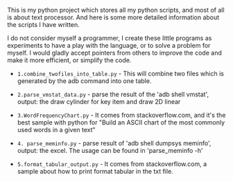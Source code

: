 This is my python project which stores all my python scripts, and most of all is about text processor. And here is some more detailed information about the scripts I have written.

I do not consider myself a programmer, I create these little programs as experiments to have a play with the language, or to solve a problem for myself.  I would gladly accept pointers from others to improve the code and make it more efficient, or simplify the code.

- `1.combine_twofiles_into_table.py` - This will combine two files which is generated by the adb command into one table.

- `2.parse_vmstat_data.py` - parse the result of the 'adb shell vmstat', output: the draw cylinder for key item and draw 2D linear

- `3.WordFrequencyChart.py` - It comes from stackoverflow.com, and it's the best sample with python for "Build an ASCII chart of the most commonly used words in a given text"

- `4. parse_meminfo.py` - parse result of 'adb shell dumpsys meminfo', output: the excel. The usage can be found in 'parse_meminfo -h'

- `5.format_tabular_output.py` - It comes from stackoverflow.com, a sample about how to print format tabular in the txt file.